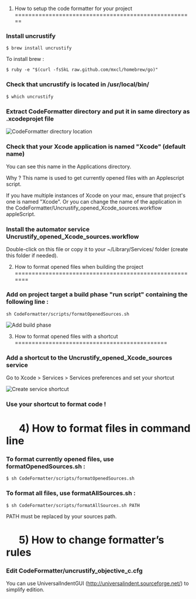 1) How to setup the code formatter for your project
=====================================================

### Install uncrustify

	$ brew install uncrustify

To install brew :
 
	$ ruby -e "$(curl -fsSkL raw.github.com/mxcl/homebrew/go)"


### Check that uncrustify is located in /usr/local/bin/ 

	$ which uncrustify


### Extract CodeFormatter directory and put it in same directory as .xcodeprojet file

![CodeFormatter directory location](https://raw.github.com/octo-online/Xcode-formatter/master/images/directory_location.png)


### Check that your Xcode application is named "Xcode" (default name)

You can see this name in the Applications directory.

Why ? This name is used to get currently opened files with an Applescript script.

If you have multiple instances of Xcode on your mac, ensure that project's one is named "Xcode". Or you can change the name of the application in the CodeFormatter/Uncrustify\_opened\_Xcode\_sources.workflow appleScript.


### Install the automator service Uncrustify\_opened\_Xcode\_sources.workflow

Double-click on this file or copy it to your ~/Library/Services/ folder (create this folder if needed).


2) How to format opened files when building the project
=======================================================

### Add on project target a build phase "run script" containing the following line :

	sh CodeFormatter/scripts/formatOpenedSources.sh

![Add build phase](https://raw.github.com/octo-online/Xcode-formatter/master/images/add_build_phase.png)


3) How to format opened files with a shortcut
=============================================

### Add a shortcut to the Uncrustify_opened_Xcode_sources service

Go to Xcode > Services > Services preferences and set your shortcut

![Create service shortcut](https://raw.github.com/octo-online/Xcode-formatter/master/images/add_service_shortcut.png)


### Use your shortcut to format code !


 
4) How to format files in command line
======================================

### To format currently opened files, use formatOpenedSources.sh : 

	$ sh CodeFormatter/scripts/formatOpenedSources.sh


### To format all files, use formatAllSources.sh :

	$ sh CodeFormatter/scripts/formatAllSources.sh PATH

PATH must be replaced by your sources path.


 
5) How to change formatter’s rules
==================================

### Edit CodeFormatter/uncrustify_objective_c.cfg

You can use UniversalIndentGUI (http://universalindent.sourceforge.net/) to simplify edition.
